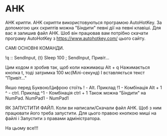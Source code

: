 # AHK
AHK крипти. AHK скрипти використовуються програмою AutoHotKey. За допомогою цих скриптів можна "Біндити" певні дії на певні клавіші. Для вас я залишив файл AHK. Шоб він працював вам потрібно скачати програму AutoHotKey з https://www.autohotkey.com/ цього сайту. 

САМІ ОСНОВНІ КОМАНДИ.

!q ::
SendInput, {t}
Sleep 100 ;
SendInput, Привіт...

Цим кодом я зробив так, щоб коли нажимаєш Alt + q Нажимається кнопка t, тоді затримка 100 мс(Мілі-секунд) І вставляється текст "Привіт..."

Якшо перед Буквою/Цифрою стоїть 
! - Alt. Приклад !1 - Комбінація Alt + 1
^ - ctrl. Приклад ^1 - Комбінація ctrl + 1
 Також можна "Біндити" на NumPad.
NumPad1 - NumPad1

ЯК ЗАПУСТИТИ ФАЙЛ.
Коли ви написали/Скачали файл AHK. Щоб з ним працювати його треба запустити. Для цього правою кнопкою миші на файлі і Запустити з правами адміністратора. 

На цьому все!!!
